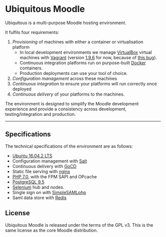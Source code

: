 # Ubiquitous Moodle

Ubiquitous is a multi-purpose Moodle hosting environment.

It fulfils four requirements:

1. _Provisioning_ of machines with either a container or virtualisation platform
    * In local development environments we manage [VirtualBox](https://www.virtualbox.org/) virtual machines with [Vagrant](https://www.vagrantup.com/) (version [1.9.6](https://releases.hashicorp.com/vagrant/1.9.6/) for now, because of [this bug](https://github.com/mitchellh/vagrant/issues/8770)).
    * Continuous integration platforms run on purpose-built [Docker](https://www.docker.com/) containers.
    * Production deployments can use your tool of choice.
2. _Configuration management_ across these machines
3. _Continuous integration_ to ensure your platforms will run correctly once deployed
4. _Continuous delivery_ of your platforms to the machines.

The environment is designed to simplify the Moodle development experience and provide a consistency across development, testing/integration and production.

---

## Specifications

The technical specifications of the environment are as follows:

* [Ubuntu 16.04.2 LTS](https://www.ubuntu.com/)
* Configuration management with [Salt](https://saltstack.com/)
* Continuous delivery with [GoCD](https://www.gocd.io/)
* Static file serving with [nginx](http://nginx.org/)
* [PHP 7.0](http://php.net/), with the FPM SAPI and OPcache
* [PostgreSQL 9.5](http://www.postgresql.org/)
* [Selenium](http://www.seleniumhq.org/) hub and nodes.
* Single sign on with [SimpleSAMLphp](https://simplesamlphp.org/)
* Saml data store with [Redis](https://redis.io/)

## License

Ubiquitous Moodle is released under the terms of the GPL v3. This is the same license as the core Moodle distribution.
